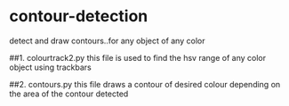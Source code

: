 # contour-detection
detect and draw contours..for any object of any color

##1. colourtrack2.py
 this file is used to find the hsv range of any  color object using trackbars

##2. contours.py
this file draws a contour of desired colour depending on the area of the contour detected
